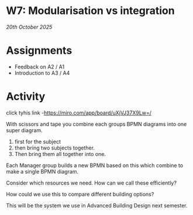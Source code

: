 # W7: Modularisation vs integration

*20th October 2025*

# Assignments
* Feedback on A2 / A1
* Introduction to A3 / A4

# Activity

click tyhis link -https://miro.com/app/board/uXjVJ37X9Lw=/

With scissors and tape you combine each groups BPMN diagrams into one super diagram.

1. first for the subject
2. then bring two subjects together.
3. Then bring them all together into one.

Each Manager group builds a new BPMN based on this which combine to make a single BPMN diagram.

Consider which resources we need. How can we call these efficiently?

How could we use this to compare different building options?

This will be the system we use in Advanced Building Design next semester.

